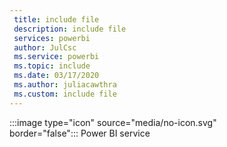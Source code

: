 ```yaml
---
 title: include file
 description: include file
 services: powerbi
 author: JulCsc
 ms.service: powerbi
 ms.topic: include
 ms.date: 03/17/2020
 ms.author: juliacawthra
 ms.custom: include file
---
```


:::image type="icon" source="media/no-icon.svg" border="false":::&nbsp;Power&nbsp;BI&nbsp;service